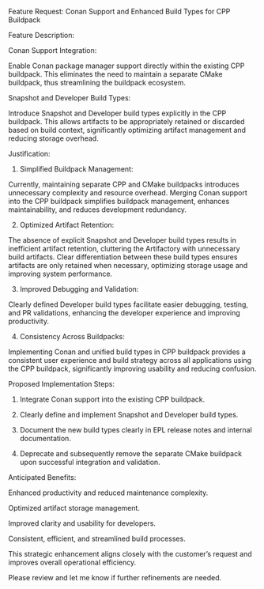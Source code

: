 Feature Request: Conan Support and Enhanced Build Types for CPP Buildpack

Feature Description:

Conan Support Integration:

Enable Conan package manager support directly within the existing CPP buildpack. This eliminates the need to maintain a separate CMake buildpack, thus streamlining the buildpack ecosystem.


Snapshot and Developer Build Types:

Introduce Snapshot and Developer build types explicitly in the CPP buildpack. This allows artifacts to be appropriately retained or discarded based on build context, significantly optimizing artifact management and reducing storage overhead.



Justification:

1. Simplified Buildpack Management:

Currently, maintaining separate CPP and CMake buildpacks introduces unnecessary complexity and resource overhead. Merging Conan support into the CPP buildpack simplifies buildpack management, enhances maintainability, and reduces development redundancy.



2. Optimized Artifact Retention:

The absence of explicit Snapshot and Developer build types results in inefficient artifact retention, cluttering the Artifactory with unnecessary build artifacts. Clear differentiation between these build types ensures artifacts are only retained when necessary, optimizing storage usage and improving system performance.



3. Improved Debugging and Validation:

Clearly defined Developer build types facilitate easier debugging, testing, and PR validations, enhancing the developer experience and improving productivity.



4. Consistency Across Buildpacks:

Implementing Conan and unified build types in CPP buildpack provides a consistent user experience and build strategy across all applications using the CPP buildpack, significantly improving usability and reducing confusion.




Proposed Implementation Steps:

1. Integrate Conan support into the existing CPP buildpack.


2. Clearly define and implement Snapshot and Developer build types.


3. Document the new build types clearly in EPL release notes and internal documentation.


4. Deprecate and subsequently remove the separate CMake buildpack upon successful integration and validation.



Anticipated Benefits:

Enhanced productivity and reduced maintenance complexity.

Optimized artifact storage management.

Improved clarity and usability for developers.

Consistent, efficient, and streamlined build processes.


This strategic enhancement aligns closely with the customer’s request and improves overall operational efficiency.



Please review and let me know if further refinements are needed.

